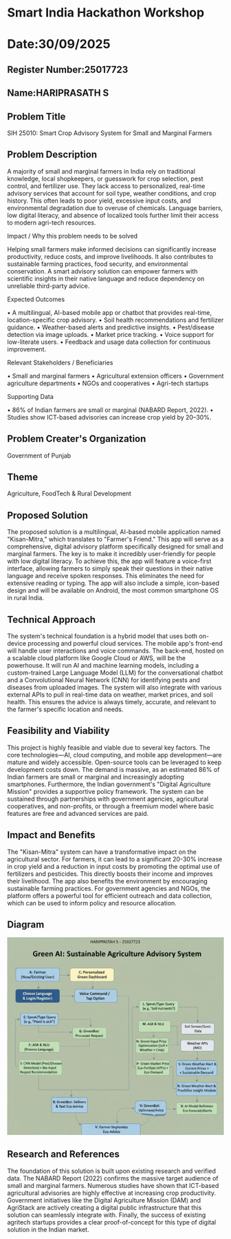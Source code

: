 # Smart India Hackathon Workshop
# Date:30/09/2025
## Register Number:25017723
## Name:HARIPRASATH S
## Problem Title
SIH 25010: Smart Crop Advisory System for Small and Marginal Farmers
## Problem Description
A majority of small and marginal farmers in India rely on traditional knowledge, local shopkeepers, or guesswork for crop selection, pest control, and fertilizer use. They lack access to personalized, real-time advisory services that account for soil type, weather conditions, and crop history. This often leads to poor yield, excessive input costs, and environmental degradation due to overuse of chemicals. Language barriers, low digital literacy, and absence of localized tools further limit their access to modern agri-tech resources.

Impact / Why this problem needs to be solved

Helping small farmers make informed decisions can significantly increase productivity, reduce costs, and improve livelihoods. It also contributes to sustainable farming practices, food security, and environmental conservation. A smart advisory solution can empower farmers with scientific insights in their native language and reduce dependency on unreliable third-party advice.

Expected Outcomes

• A multilingual, AI-based mobile app or chatbot that provides real-time, location-specific crop advisory.
• Soil health recommendations and fertilizer guidance.
• Weather-based alerts and predictive insights.
• Pest/disease detection via image uploads.
• Market price tracking.
• Voice support for low-literate users.
• Feedback and usage data collection for continuous improvement.

Relevant Stakeholders / Beneficiaries

• Small and marginal farmers
• Agricultural extension officers
• Government agriculture departments
• NGOs and cooperatives
• Agri-tech startups

Supporting Data

• 86% of Indian farmers are small or marginal (NABARD Report, 2022).
• Studies show ICT-based advisories can increase crop yield by 20–30%.

## Problem Creater's Organization
Government of Punjab

## Theme
Agriculture, FoodTech & Rural Development

## Proposed Solution
The proposed solution is a multilingual, AI-based mobile application named "Kisan-Mitra," which translates to "Farmer's Friend." This app will serve as a comprehensive, digital advisory platform specifically designed for small and marginal farmers. The key is to make it incredibly user-friendly for people with low digital literacy. To achieve this, the app will feature a voice-first interface, allowing farmers to simply speak their questions in their native language and receive spoken responses. This eliminates the need for extensive reading or typing. The app will also include a simple, icon-based design and will be available on Android, the most common smartphone OS in rural India.


## Technical Approach
The system's technical foundation is a hybrid model that uses both on-device processing and powerful cloud services. The mobile app's front-end will handle user interactions and voice commands. The back-end, hosted on a scalable cloud platform like Google Cloud or AWS, will be the powerhouse. It will run AI and machine learning models, including a custom-trained Large Language Model (LLM) for the conversational chatbot and a Convolutional Neural Network (CNN) for identifying pests and diseases from uploaded images. The system will also integrate with various external APIs to pull in real-time data on weather, market prices, and soil health. This ensures the advice is always timely, accurate, and relevant to the farmer's specific location and needs.
## Feasibility and Viability
This project is highly feasible and viable due to several key factors. The core technologies—AI, cloud computing, and mobile app development—are mature and widely accessible. Open-source tools can be leveraged to keep development costs down. The demand is massive, as an estimated 86% of Indian farmers are small or marginal and increasingly adopting smartphones. Furthermore, the Indian government's "Digital Agriculture Mission" provides a supportive policy framework. The system can be sustained through partnerships with government agencies, agricultural cooperatives, and non-profits, or through a freemium model where basic features are free and advanced services are paid.

## Impact and Benefits
The "Kisan-Mitra" system can have a transformative impact on the agricultural sector. For farmers, it can lead to a significant 20-30% increase in crop yield and a reduction in input costs by promoting the optimal use of fertilizers and pesticides. This directly boosts their income and improves their livelihood. The app also benefits the environment by encouraging sustainable farming practices. For government agencies and NGOs, the platform offers a powerful tool for efficient outreach and data collection, which can be used to inform policy and resource allocation.

## Diagram

![alt text](<GREEN AI 25017723.jpeg>)

## Research and References
The foundation of this solution is built upon existing research and verified data. The NABARD Report (2022) confirms the massive target audience of small and marginal farmers. Numerous studies have shown that ICT-based agricultural advisories are highly effective at increasing crop productivity. Government initiatives like the Digital Agriculture Mission (DAM) and AgriStack are actively creating a digital public infrastructure that this solution can seamlessly integrate with. Finally, the success of existing agritech startups provides a clear proof-of-concept for this type of digital solution in the Indian market.








